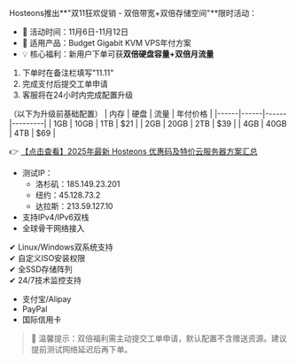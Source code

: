 
Hosteons推出**"双11狂欢促销 - 双倍带宽+双倍存储空间"**限时活动：
- 📅 活动时间：11月6日-11月12日
- 🎯 适用产品：Budget Gigabit KVM VPS年付方案
- 💡 核心福利：新用户下单可获**双倍硬盘容量+双倍月流量**

1. 下单时在备注栏填写"11.11"
2. 完成支付后提交工单申请
3. 客服将在24小时内完成配置升级

（以下为升级前基础配置）
| 内存 | 硬盘 | 流量 | 年付价格 |
|------|------|------|---------|
| 1GB  | 10GB | 1TB  | $21     |
| 2GB  | 20GB | 2TB  | $39     |
| 4GB  | 40GB | 4TB  | $69     |

👉 [【点击查看】2025年最新 Hosteons 优惠码及特价云服务器方案汇总](https://bit.ly/hosteons)

- 测试IP：
  - 洛杉矶：185.149.23.201
  - 纽约：45.128.73.2
  - 达拉斯：213.59.127.10
- 支持IPv4/IPv6双栈
- 全球骨干网络接入

✔ Linux/Windows双系统支持  
✔ 自定义ISO安装权限  
✔ 全SSD存储阵列  
✔ 24/7技术监控支持  

- 支付宝/Alipay
- PayPal
- 国际信用卡

> 📌 温馨提示：双倍福利需主动提交工单申请，默认配置不含赠送资源。建议提前测试网络延迟后再下单。
